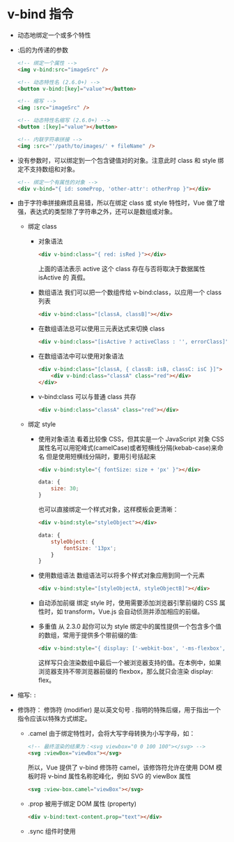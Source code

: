 # v-bind 指令

-   动态地绑定一个或多个特性

-   :后的为传递的参数

    ```html
    <!-- 绑定一个属性 -->
    <img v-bind:src="imageSrc" />

    <!-- 动态特性名 (2.6.0+) -->
    <button v-bind:[key]="value"></button>

    <!-- 缩写 -->
    <img :src="imageSrc" />

    <!-- 动态特性名缩写 (2.6.0+) -->
    <button :[key]="value"></button>

    <!-- 内联字符串拼接 -->
    <img :src="'/path/to/images/' + fileName" />
    ```

-   没有参数时，可以绑定到一个包含键值对的对象。注意此时 class 和 style 绑定不支持数组和对象。

    ```html
    <!-- 绑定一个有属性的对象 -->
    <div v-bind="{ id: someProp, 'other-attr': otherProp }"></div>
    ```

-   由于字符串拼接麻烦且易错，所以在绑定 class 或 style 特性时，Vue 做了增强，表达式的类型除了字符串之外，还可以是数组或对象。

    -   绑定 class

        -   对象语法

            ```html
            <div v-bind:class="{ red: isRed }"></div>
            ```

            上面的语法表示 active 这个 class 存在与否将取决于数据属性 isActive 的 真假。

        -   数组语法
            我们可以把一个数组传给 v-bind:class，以应用一个 class 列表

            ```html
            <div v-bind:class="[classA, classB]"></div>
            ```

        -   在数组语法总可以使用三元表达式来切换 class

            ```html
            <div v-bind:class="[isActive ? activeClass : '', errorClass]"></div>
            ```

        -   在数组语法中可以使用对象语法

            ```html
            <div v-bind:class="[classA, { classB: isB, classC: isC }]">
                <div v-bind:class="classA" class="red"></div>
            </div>
            ```

        -   v-bind:class 可以与普通 class 共存

            ```html
            <div v-bind:class="classA" class="red"></div>
            ```

    -   绑定 style

        -   使用对象语法
            看着比较像 CSS，但其实是一个 JavaScript 对象
            CSS 属性名可以用驼峰式(camelCase)或者短横线分隔(kebab-case)来命名
            但是使用短横线分隔时，要用引号括起来

            ```html
            <div v-bind:style="{ fontSize: size + 'px' }"></div>
            ```

            ```js
            data: {
                size: 30;
            }
            ```

            也可以直接绑定一个样式对象，这样模板会更清晰：

            ```html
            <div v-bind:style="styleObject"></div>
            ```

            ```js
            data: {
                styleObject: {
                    fontSize: '13px';
                }
            }
            ```

        -   使用数组语法
            数组语法可以将多个样式对象应用到同一个元素

            ```html
            <div v-bind:style="[styleObjectA, styleObjectB]"></div>
            ```

        -   自动添加前缀
            绑定 style 时，使用需要添加浏览器引擎前缀的 CSS 属性时，如 transform，Vue.js 会自动侦测并添加相应的前缀。

        -   多重值
            从 2.3.0 起你可以为 style 绑定中的属性提供一个包含多个值的数组，常用于提供多个带前缀的值:

            ```html
            <div v-bind:style="{ display: ['-webkit-box', '-ms-flexbox', 'flex'] }"></div>
            ```

            这样写只会渲染数组中最后一个被浏览器支持的值。在本例中，如果浏览器支持不带浏览器前缀的 flexbox，那么就只会渲染 display: flex。

-   缩写: `:`

-   修饰符：
    修饰符 (modifier) 是以英文句号 . 指明的特殊后缀，用于指出一个指令应该以特殊方式绑定。

    -   .camel
        由于绑定特性时，会将大写字母转换为小写字母，如：

        ```html
        <!-- 最终渲染的结果为：<svg viewbox="0 0 100 100"></svg> -->
        <svg :viewBox="viewBox"></svg>
        ```

        所以，Vue 提供了 v-bind 修饰符 camel，该修饰符允许在使用 DOM 模板时将 v-bind 属性名称驼峰化，例如 SVG 的 viewBox 属性

        ```html
        <svg :view-box.camel="viewBox"></svg>
        ```

    -   .prop
        被用于绑定 DOM 属性 (property)

        ```html
        <div v-bind:text-content.prop="text"></div>
        ```

    -   .sync
        组件时使用
